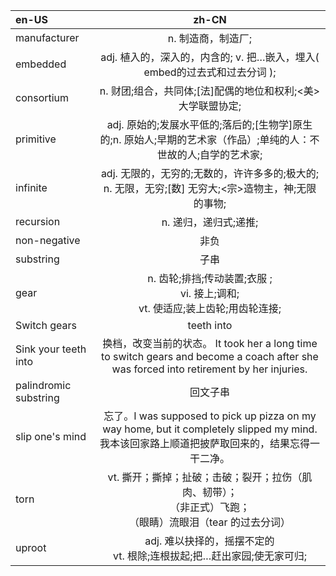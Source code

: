 | en-US  | zh-CN  |
| :------------ | :-------------: |
| manufacturer | n. 制造商，制造厂; |
| embedded | adj. 植入的，深入的，内含的; v. 把…嵌入，埋入( embed的过去式和过去分词 ); |
| consortium | n. 财团;组合，共同体;[法]配偶的地位和权利;<美>大学联盟协定;  |
| primitive | adj. 原始的;发展水平低的;落后的;[生物学]原生的;n. 原始人;早期的艺术家（作品）;单纯的人：不世故的人;自学的艺术家; |
| infinite | adj. 无限的，无穷的;无数的，许许多多的;极大的;<br/>n. 无限，无穷;[数] 无穷大;<宗>造物主，神;无限的事物; |
| recursion | n. 递归，递归式;递推; |
| non-negative | 非负 |
| substring | 子串 |
| gear | n. 齿轮;排挡;传动装置;衣服 ;<br/>vi. 接上;调和;<br/>vt. 使适应;装上齿轮;用齿轮连接; |
| Switch gears | teeth into |
| Sink your teeth into | 换档，改变当前的状态。 It took her a long time to switch gears and become a coach after she was forced into retirement by her injuries. |
| palindromic substring | 回文子串 |
| slip one's mind | 忘了。I was supposed to pick up pizza on my way home, but it completely slipped my mind.我本该回家路上顺道把披萨取回来的，结果忘得一干二净。 |
| torn | vt. 撕开；撕掉；扯破；击破；裂开；拉伤（肌肉、韧带）；<br/>（非正式）飞跑；<br/>（眼睛）流眼泪（tear 的过去分词） |
| uproot | adj. 难以抉择的，摇摆不定的<br/>vt. 根除;连根拔起;把…赶出家园;使无家可归; |


